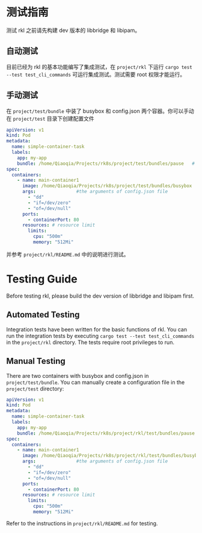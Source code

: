 # 测试指南

测试 rkl 之前请先构建 dev 版本的 libbridge 和 libipam。

## 自动测试

目前已经为 rkl 的基本功能编写了集成测试，在 `project/rkl` 下运行 `cargo test --test test_cli_commands` 可运行集成测试。测试需要 root 权限才能运行。

## 手动测试

在 `project/test/bundle` 中装了 busybox 和 config.json 两个容器。你可以手动在 `project/test` 目录下创建配置文件

```yaml
apiVersion: v1
kind: Pod
metadata:
  name: simple-container-task  
  labels:
    app: my-app 
    bundle: /home/Qiaoqia/Projects/rk8s/project/test/bundles/pause   # bundle path of pause container
spec:
  containers:
    - name: main-container1    
      image: /home/Qiaoqia/Projects/rk8s/project/test/bundles/busybox   # bundle path
      args:               #the arguments of config.json file             
        - "dd"                   
        - "if=/dev/zero"  
        - "of=/dev/null"          
      ports:
        - containerPort: 80
      resources: # resource limit
        limits:
          cpu: "500m"
          memory: "512Mi"


```

并参考 `project/rkl/README.md` 中的说明进行测试。

# Testing Guide

Before testing rkl, please build the dev version of libbridge and libipam first.

## Automated Testing

Integration tests have been written for the basic functions of rkl. You can run the integration tests by executing `cargo test --test test_cli_commands` in the `project/rkl` directory. The tests require root privileges to run.

## Manual Testing

There are two containers with busybox and config.json in `project/test/bundle`. You can manually create a configuration file in the `project/test` directory:

```yaml
apiVersion: v1
kind: Pod
metadata:
  name: simple-container-task  
  labels:
    app: my-app 
    bundle: /home/Qiaoqia/Projects/rk8s/project/rkl/test/bundles/pause   # bundle path of pause container
spec:
  containers:
    - name: main-container1    
      image: /home/Qiaoqia/Projects/rk8s/project/rkl/test/bundles/busybox   # bundle path
      args:               #the arguments of config.json file             
        - "dd"                   
        - "if=/dev/zero"  
        - "of=/dev/null"          
      ports:
        - containerPort: 80
      resources: # resource limit
        limits:
          cpu: "500m"
          memory: "512Mi"
```

Refer to the instructions in `project/rkl/README.md` for testing.
